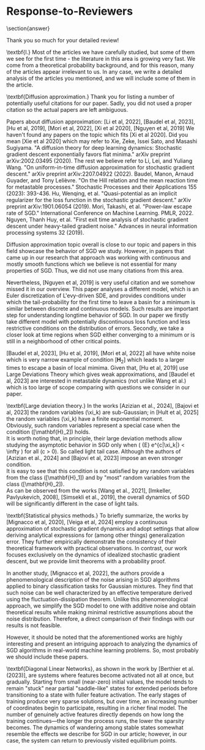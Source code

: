 # Response-to-Reviewers

\section{answer}

Thank you so much for your detailed review!

\textbf{I.} Most of the articles we have carefully studied, but some of them we see for the first time - the literature in this area is growing very fast. We come from a theoretical probability background, and for this reason, many of the articles appear irrelevant to us. In any case, we  write a detailed analysis of the articles you mentioned, and we will include some of them in the article.  


\textbf{Diffusion approximation.} Thank you for listing a number of potentially useful citations for our paper. Sadly, you did not used a proper citation so the actual papers are left ambiguous.

Papers about diffusion approximation: [Li et al, 2022], [Baudel et al, 2023], [Hu et al, 2019], [Mori et al, 2022], [Xi et al 2020], [Nguyen et al, 2019]
We haven't found any papers on the topic which fits [Xi et al 2020]. Did you mean [Xie et al 2020] which may refer to
Xie, Zeke, Issei Sato, and Masashi Sugiyama. "A diffusion theory for deep learning dynamics: Stochastic gradient descent exponentially favors flat minima." arXiv preprint arXiv:2002.03495 (2020).
The rest we believe refer to
Li, Lei, and Yuliang Wang. "On uniform-in-time diffusion approximation for stochastic gradient descent." arXiv preprint arXiv:2207.04922 (2022).
Baudel, Manon, Arnaud Guyader, and Tony Lelièvre. "On the Hill relation and the mean reaction time for metastable processes." Stochastic Processes and their Applications 155 (2023): 393-436.
Hu, Wenqing, et al. "Quasi-potential as an implicit regularizer for the loss function in the stochastic gradient descent." arXiv preprint arXiv:1901.06054 (2019).
Mori, Takashi, et al. "Power-law escape rate of SGD." International Conference on Machine Learning. PMLR, 2022.
Nguyen, Thanh Huy, et al. "First exit time analysis of stochastic gradient descent under heavy-tailed gradient noise." Advances in neural information processing systems 32 (2019).


Diffusion approximation topic overall is close to our topic and papers in this field showcase the behavior of SGD we study. However, in papers that came up in our research that approach was working with continuous and mostly smooth functions which we believe is not essential for many properties of SGD. Thus, we did not use many citations from this area.

Nevertheless, [Nguyen et al, 2019] is very useful citation and we somehow missed it in our overview. This paper analyses a different model, which is an Euler discretization of L\'evy-driven SDE, and provides conditions under which the tail-probability for the first time to leave a basin for a minimum is similar between discrete and continuous models. Such results are important step for understanding longtime behavior of SGD.  In our paper we firstly take different model with potentially discontinuous loss function and less restrictive conditions on the distribution of errors. Secondly, we take a closer look at time regions when SGD either converging to a minimum or is still in a neighborhood of other critical points.

[Baudel et al, 2023], [Hu et al, 2019], [Mori et al, 2022] all have white noise which is very narrow example of condition $[\mathbf{H}_2]$ which leads to a larger times to escape a basin of local mimima. Given that, [Hu et al, 2019] use Large Deviations Theory which gives weak approximations, and [Baudel et al, 2023] are interested in metastable dynamics (not unlike Wang et al.) which is too large of scope comparing with questions we consider in our paper.


\textbf{Large deviation theory.} In the works [Azizian et al., 2024], [Bajovi et al, 2023]   the random variables \(\xi_k\) are sub-Gaussian; in [Hult et al, 2025]
the random variables \(\xi_k\)  have a finite exponential moment.  
Obviously, such random variables represent a special case when the condition \([\mathbf{H}_2]\) holds.   
It is worth noting that, in principle, their large deviation methods allow studying the asymptotic behavior in SGD only when 
\(
{E} e^{c|\xi_k|} < \infty
\)
for all \(c > 0\).  So called light tail case. Although the authors of [Azizian et al., 2024] and [Bajovi et al, 2023]  impose an even stronger condition.  
It is easy to see that this condition is not satisfied by any random variables from the class \([\mathbf{H}_1]\) and by "most" random variables from the class \([\mathbf{H}_2]\).  
As can be observed from the works [Wang et al., 2021], [Imkeller, Pavlyukevich, 2008], [Simsekli et al., 2019], the overall dynamics of SGD will be significantly different in the case of light tails.  





\textbf{Statistical physics methods.} To briefly summarize, the works by [Mignacco et al, 2020],  [Veiga et al, 2024] employ a continuous approximation of stochastic gradient dynamics and adopt settings that allow deriving analytical expressions for (among other things) generalization error. They further empirically demonstrate the consistency of their theoretical framework with practical observations. In contrast, our work focuses exclusively on the dynamics of idealized stochastic gradient descent, but we provide limit theorems with a  probability proof. 

In another study, [Mignacco et al, 2022], the authors provide a phenomenological description of the noise arising in SGD algorithms applied to binary classification tasks for Gaussian mixtures. They find that such noise can be well characterized by an effective temperature derived using the fluctuation-dissipation theorem. Unlike this phenomenological approach, we simplify the SGD model to one with additive noise and obtain theoretical results while making minimal restrictive assumptions about the noise distribution. Therefore, a direct comparison of their findings with our results is not feasible.

However, it should be noted that the aforementioned works are highly interesting and present an intriguing approach to analyzing the dynamics of SGD algorithms in real-world machine learning problems. So, most probably we should include these papers.


\textbf{Diagonal Linear Networks}, as shown in the work by [Berthier et al. (2023)], are systems where features become activated not all at once, but gradually. Starting from small (near-zero) initial values, the model tends to remain "stuck" near partial "saddle-like" states for extended periods before transitioning to a state with fuller feature activation. The early stages of training produce very sparse solutions, but over time, an increasing number of coordinates begin to participate, resulting in a richer final model. The number of genuinely active features directly depends on how long the training continues—the longer the process runs, the lower the sparsity becomes. The dynamics of wandering among stable states somewhat resemble the effects we describe for SGD in our article; however, in our case, the system can return to previously visited equilibrium points.
